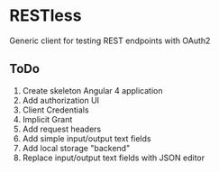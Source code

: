 # RESTless
Generic client for testing REST endpoints with OAuth2

## ToDo
1. Create skeleton Angular 4 application
2. Add authorization UI
  1. Client Credentials
  2. Implicit Grant
3. Add request headers
4. Add simple input/output text fields
5. Add local storage "backend"
6. Replace input/output text fields with JSON editor
